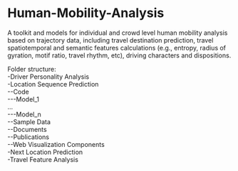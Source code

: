 # Human-Mobility-Analysis
A toolkit and models for individual and crowd level human mobility analysis based on trajectory data, including travel destination prediction, travel spatiotemporal and semantic features calculations (e.g., entropy, radius of gyration, motif ratio, travel rhythm, etc), driving characters and dispositions.

Folder structure: <br />
  -Driver Personality Analysis <br />
  -Location Sequence Prediction <br />
    --Code <br />
      ---Model_1 <br />
      ... <br />
      ---Model_n <br />
    --Sample Data <br />
    --Documents <br />
    --Publications <br />
    --Web Visualization Components <br />
  -Next Location Prediction <br />
  -Travel Feature Analysis <br />
